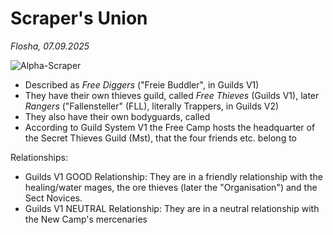 # Scraper's Union

*Flosha, 07.09.2025*

![Alpha-Scraper](https://images.gothicarchive.org/artworks/npcs/scraper_light.jpg)


* Described as *Free Diggers* ("Freie Buddler", in Guilds V1)
* They have their own thieves guild, called *Free Thieves* (Guilds V1), later *Rangers* ("Fallensteller" (FLL), literally Trappers, in Guilds V2)
* They also have their own bodyguards, called 
* According to Guild System V1 the Free Camp hosts the headquarter of the Secret Thieves Guild (Mst), that the four friends etc. belong to

Relationships:  
* Guilds V1 GOOD Relationship: They are in a friendly relationship with the healing/water mages, the ore thieves (later the "Organisation") and the Sect Novices.
* Guilds V1 NEUTRAL Relationship: They are in a neutral relationship with the New Camp's mercenaries 
